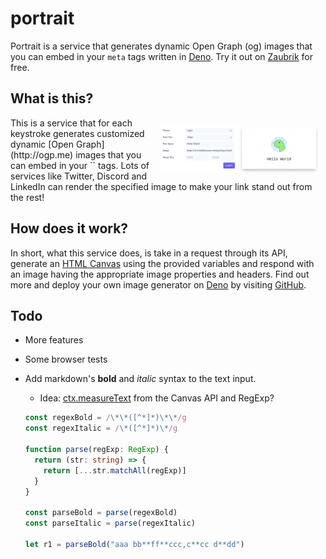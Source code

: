 # portrait

Portrait is a service that generates dynamic Open Graph (og) images that you can
embed in your `meta` tags written in [Deno](https://deno.land/). Try it out on
[Zaubrik](https://portrait.zaubrik.com) for free.

## What is this?

<img src="./portrait_zaubrik-2022-04-10.png" alt="Portrait preview" width="50%" align="right" style="padding: 12px">
This is a service that for each keystroke generates customized dynamic
[Open Graph](http://ogp.me) images that you can embed in your `<meta>` tags.
Lots of services like Twitter, Discord and LinkedIn can render the specified
image to make your link stand out from the rest!

## How does it work?

In short, what this service does, is take in a request through its API, generate
an [HTML Canvas](https://developer.mozilla.org/en-US/docs/Web/API/Canvas_API)
using the provided variables and respond with an image having the appropriate
image properties and headers. Find out more and deploy your own image generator
on [Deno](https://deno.land/) by visiting
[GitHub](https://github.com/Zaubrik/portrait).

## Todo

- More features
- Some browser tests
- Add markdown's **bold** and _italic_ syntax to the text input.

  - Idea:
    [ctx.measureText](https://developer.mozilla.org/en-US/docs/Web/API/CanvasRenderingContext2D/measureText)
    from the Canvas API and RegExp?

  ```ts
  const regexBold = /\*\*([^*]*)\*\*/g
  const regexItalic = /\*([^*]*)\*/g

  function parse(regExp: RegExp) {
    return (str: string) => {
      return [...str.matchAll(regExp)]
    }
  }

  const parseBold = parse(regexBold)
  const parseItalic = parse(regexItalic)

  let r1 = parseBold("aaa bb**ff**ccc,c**cc d**dd")
  ```
